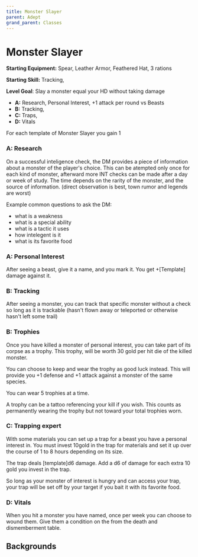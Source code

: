 ```yaml
---
title: Monster Slayer
parent: Adept
grand_parent: Classes
---
```


# Monster Slayer

**Starting Equipment:** Spear, Leather Armor, Feathered Hat, 3 rations

**Starting Skill:** Tracking, 

**Level Goal**: Slay a monster equal your HD without taking damage

+ **A:** Research, Personal Interest, +1 attack per round vs Beasts
+ **B:** Tracking, 
+ **C:** Traps, 
+ **D:** Vitals 

For each template of Monster Slayer you gain 1 


### A: Research 

On a successful inteligence check, the DM provides a piece of information about 
a monster of the player's choice. 
This can be atempted only once for each kind of monster, 
afterward more INT checks can be made after a
day or week of study. The time depends on the rarity of the monster, and the
source of information. (direct observation is best, town rumor and legends are
worst)

Example common questions to ask the DM:
- what is a weakness
- what is a special ability
- what is a tactic it uses 
- how intelegent is it
- what is its favorite food 

### A: Personal Interest

After seeing a beast, give it a name, and you mark it. You get +[Template]
damage against it.

### B: Tracking

After seeing a monster, you can track that specific monster without a check so
long as it is trackable (hasn't flown away or teleported or otherwise hasn't
left some trail) 

### B: Trophies 

Once you have killed a monster of personal interest, you can take part of 
its corpse as a trophy. This trophy, will be worth 30 gold per hit die of the
killed monster. 

You can choose to keep and wear the trophy as good luck instead. This will
provide you +1 defense and +1 attack against a monster of the same species. 

You can wear 5 trophies at a time. 

A trophy can be a tattoo referencing your kill if you wish. This
counts as permanently wearing the trophy but not toward your total trophies
worn. 


### C: Trapping expert

With some materials you can set up a trap for a beast you have a personal
interest in. You must invest 10gold in the trap for materials and set it up
over the course of 1 to 8 hours depending on its size. 

The trap deals [template]d6 damage. Add a d6 of damage for each extra 10 gold
you invest in the trap.

So long as your monster of interest is hungry and can access your trap,
your trap will be set off by your target if you bait it with its favorite food. 


### D: Vitals

When you hit a monster you have named, once per week you can choose to wound
them. Give them a condition on the from the death and dismemberment table. 

## Backgrounds 

